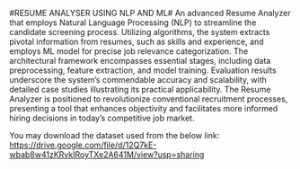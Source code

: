 #RESUME ANALYSER USING NLP AND ML#
An advanced Resume Analyzer that employs Natural Language Processing (NLP) to streamline the candidate screening process. 
Utilizing algorithms, the system extracts pivotal information from resumes, such as skills and experience, and employs ML model for precise job relevance categorization. 
The architectural framework encompasses essential stages, including data preprocessing, feature extraction, and model training. 
Evaluation results underscore the system’s commendable accuracy and scalability, with detailed case studies illustrating its practical applicability. 
The Resume Analyzer is positioned to revolutionize conventional recruitment processes, presenting a tool that enhances objectivity and facilitates more informed hiring decisions in today’s competitive job market.

You may download the dataset used from the below link:
https://drive.google.com/file/d/12Q7kE-wbab8w41zKRvkIRoyTXe2A641M/view?usp=sharing

